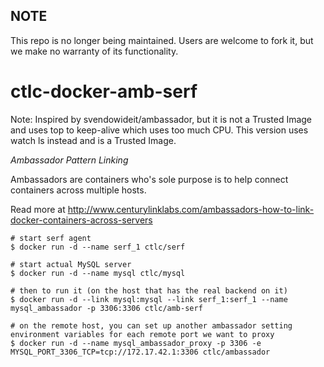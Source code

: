 ## NOTE

This repo is no longer being maintained. Users are welcome to fork it, but we make no warranty of its functionality.

ctlc-docker-amb-serf
======================

Note: Inspired by svendowideit/ambassador, but it is not a Trusted Image and uses top to keep-alive which uses too much CPU. This version uses watch ls instead and is a Trusted Image.

*Ambassador Pattern Linking*

Ambassadors are containers who's sole purpose is to help connect containers across multiple hosts.

Read more at http://www.centurylinklabs.com/ambassadors-how-to-link-docker-containers-across-servers

	# start serf agent
	$ docker run -d --name serf_1 ctlc/serf

	# start actual MySQL server
	$ docker run -d --name mysql ctlc/mysql

	# then to run it (on the host that has the real backend on it)
	$ docker run -d --link mysql:mysql --link serf_1:serf_1 --name mysql_ambassador -p 3306:3306 ctlc/amb-serf

	# on the remote host, you can set up another ambassador setting environment variables for each remote port we want to proxy
	$ docker run -d --name mysql_ambassador_proxy -p 3306 -e MYSQL_PORT_3306_TCP=tcp://172.17.42.1:3306 ctlc/ambassador
